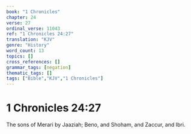 ```yaml
---
book: "1 Chronicles"
chapter: 24
verse: 27
ordinal_verse: 11043
ref: "1 Chronicles 24:27"
translation: "KJV"
genre: "History"
word_count: 13
topics: []
cross_references: []
grammar_tags: [negation]
thematic_tags: []
tags: ["Bible","KJV","1 Chronicles"]
---
```


# 1 Chronicles 24:27

The sons of Merari by Jaaziah; Beno, and Shoham, and Zaccur, and Ibri.
